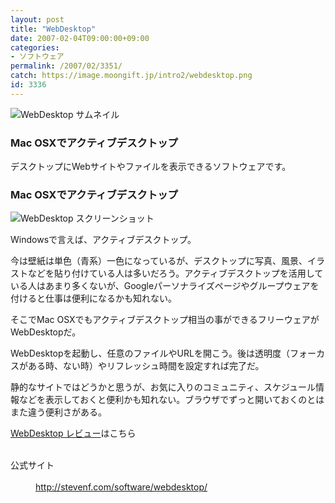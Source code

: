 ```yaml
---
layout: post
title: "WebDesktop"
date: 2007-02-04T09:00:00+09:00
categories:
- ソフトウェア
permalink: /2007/02/3351/
catch: https://image.moongift.jp/intro2/webdesktop.png
id: 3336
---
```

 ![WebDesktop サムネイル](https://image.moongift.jp/intro2/webdesktop.t.png "WebDesktop サムネイル")
  

### Mac OSXでアクティブデスクトップ
  
デスクトップにWebサイトやファイルを表示できるソフトウェアです。  
<!--more-->  

### Mac OSXでアクティブデスクトップ
  

![WebDesktop スクリーンショット](https://image.moongift.jp/intro2/webdesktop.png "WebDesktop スクリーンショット")

  

Windowsで言えば、アクティブデスクトップ。

  

今は壁紙は単色（青系）一色になっているが、デスクトップに写真、風景、イラストなどを貼り付けている人は多いだろう。アクティブデスクトップを活用している人はあまり多くないが、Googleパーソナライズページやグループウェアを付けると仕事は便利になるかも知れない。

  

そこでMac OSXでもアクティブデスクトップ相当の事ができるフリーウェアがWebDesktopだ。

  

WebDesktopを起動し、任意のファイルやURLを開こう。後は透明度（フォーカスがある時、ない時）やリフレッシュ時間を設定すれば完了だ。

  

静的なサイトではどうかと思うが、お気に入りのコミュニティ、スケジュール情報などを表示しておくと便利かも知れない。ブラウザでずっと開いておくのとはまた違う便利さがある。

  

[WebDesktop レビュー](http://oss.moongift.jp/review/i-3352.html)はこちら

  
<dl>
<br><dt>公式サイト</dt>
<br><dd><a href="http://stevenf.com/software/webdesktop/" target="_blank">http://stevenf.com/software/webdesktop/</a></dd>
<br>
</dl>